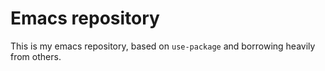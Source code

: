 # Emacs repository

This is my emacs repository, based on `use-package` and borrowing heavily from others.